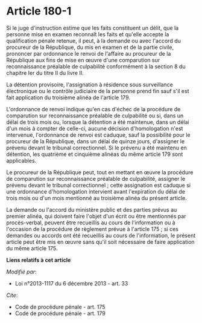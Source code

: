 # Article 180-1

Si le juge d'instruction estime que les faits constituent un délit, que la personne mise en examen reconnaît les faits et
qu'elle accepte la qualification pénale retenue, il peut, à la demande ou avec l'accord du procureur de la République, du mis
en examen et de la partie civile, prononcer par ordonnance le renvoi de l'affaire au procureur de la République aux fins de
mise en œuvre d'une comparution sur reconnaissance préalable de culpabilité conformément à la section 8 du chapitre Ier du
titre II du livre II. 

La détention provisoire, l'assignation à résidence sous surveillance électronique ou le contrôle judiciaire de la personne
prend fin sauf s'il est fait application du troisième alinéa de l'article 179. 

L'ordonnance de renvoi indique qu'en cas d'échec de la procédure de comparution sur reconnaissance préalable de culpabilité
ou si, dans un délai de trois mois ou, lorsque la détention a été maintenue, dans un délai d'un mois à compter de celle-ci,
aucune décision d'homologation n'est intervenue, l'ordonnance de renvoi est caduque, sauf la possibilité pour le procureur de
la République, dans un délai de quinze jours, d'assigner le prévenu devant le tribunal correctionnel. Si le prévenu a été
maintenu en détention, les quatrième et cinquième alinéas du même article 179 sont applicables. 

Le procureur de la République peut, tout en mettant en œuvre la procédure de comparution sur reconnaissance préalable de
culpabilité, assigner le prévenu devant le tribunal correctionnel ; cette assignation est caduque si une ordonnance
d'homologation intervient avant l'expiration du délai de trois mois ou d'un mois mentionné au troisième alinéa du présent
article. 

La demande ou l'accord du ministère public et des parties prévus au premier alinéa, qui doivent faire l'objet d'un écrit ou
être mentionnés par procès-verbal, peuvent être recueillis au cours de l'information ou à l'occasion de la procédure de
règlement prévue à l'article 175 ; si ces demandes ou accords ont été recueillis au cours de l'information, le présent
article peut être mis en œuvre sans qu'il soit nécessaire de faire application du même article 175.

**Liens relatifs à cet article**

_Modifié par_:

  - Loi n°2013-1117 du 6 décembre 2013 - art. 33

_Cite_:

  - Code de procédure pénale - art. 175
  - Code de procédure pénale - art. 179
